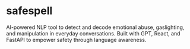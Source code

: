 # safespell
AI-powered NLP tool to detect and decode emotional abuse, gaslighting, and manipulation in everyday conversations. Built with GPT, React, and FastAPI to empower safety through language awareness.
